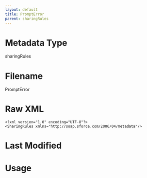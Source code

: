 ```yaml
---
layout: default
title: PromptError
parent: sharingRules
---
```

# Metadata Type
sharingRules


# Filename 
PromptError


# Raw XML
```
<?xml version="1.0" encoding="UTF-8"?>
<SharingRules xmlns="http://soap.sforce.com/2006/04/metadata"/>
```


# Last Modified


# Usage
